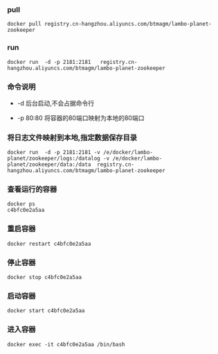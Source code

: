 ### pull

```
docker pull registry.cn-hangzhou.aliyuncs.com/btmagm/lambo-planet-zookeeper
```

### run

```
docker run  -d -p 2181:2181   registry.cn-hangzhou.aliyuncs.com/btmagm/lambo-planet-zookeeper
```

### 命令说明

- -d 后台启动,不会占据命令行

- -p 80:80 将容器的80端口映射为本地的80端口

### 将日志文件映射到本地,指定数据保存目录

```
docker run  -d -p 2181:2181 -v /e/docker/lambo-planet/zookeeper/logs:/datalog -v /e/docker/lambo-planet/zookeeper/data:/data  registry.cn-hangzhou.aliyuncs.com/btmagm/lambo-planet-zookeeper
```

### 查看运行的容器

```
docker ps
c4bfc0e2a5aa
```

### 重启容器

```
docker restart c4bfc0e2a5aa
```

### 停止容器

```
docker stop c4bfc0e2a5aa
```

### 启动容器

```
docker start c4bfc0e2a5aa
```

### 进入容器

```
docker exec -it c4bfc0e2a5aa /bin/bash
```